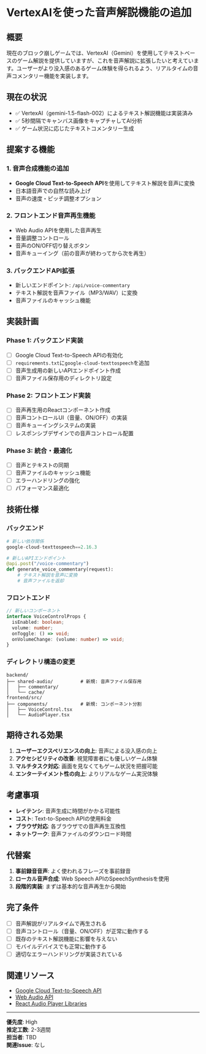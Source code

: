 # VertexAIを使った音声解説機能の追加

## 概要
現在のブロック崩しゲームでは、VertexAI（Gemini）を使用してテキストベースのゲーム解説を提供していますが、これを音声解説に拡張したいと考えています。ユーザーがより没入感のあるゲーム体験を得られるよう、リアルタイムの音声コメンタリー機能を実装します。

## 現在の状況
- ✅ VertexAI（gemini-1.5-flash-002）によるテキスト解説機能は実装済み
- ✅ 5秒間隔でキャンバス画像をキャプチャしてAI分析
- ✅ ゲーム状況に応じたテキストコメンタリー生成

## 提案する機能

### 1. 音声合成機能の追加
- **Google Cloud Text-to-Speech API**を使用してテキスト解説を音声に変換
- 日本語音声での自然な読み上げ
- 音声の速度・ピッチ調整オプション

### 2. フロントエンド音声再生機能
- Web Audio APIを使用した音声再生
- 音量調整コントロール
- 音声のON/OFF切り替えボタン
- 音声キューイング（前の音声が終わってから次を再生）

### 3. バックエンドAPI拡張
- 新しいエンドポイント: `/api/voice-commentary`
- テキスト解説を音声ファイル（MP3/WAV）に変換
- 音声ファイルのキャッシュ機能

## 実装計画

### Phase 1: バックエンド実装
- [ ] Google Cloud Text-to-Speech APIの有効化
- [ ] `requirements.txt`に`google-cloud-texttospeech`を追加
- [ ] 音声生成用の新しいAPIエンドポイント作成
- [ ] 音声ファイル保存用のディレクトリ設定

### Phase 2: フロントエンド実装
- [ ] 音声再生用のReactコンポーネント作成
- [ ] 音声コントロールUI（音量、ON/OFF）の実装
- [ ] 音声キューイングシステムの実装
- [ ] レスポンシブデザインでの音声コントロール配置

### Phase 3: 統合・最適化
- [ ] 音声とテキストの同期
- [ ] 音声ファイルのキャッシュ機能
- [ ] エラーハンドリングの強化
- [ ] パフォーマンス最適化

## 技術仕様

### バックエンド
```python
# 新しい依存関係
google-cloud-texttospeech==2.16.3

# 新しいAPIエンドポイント
@api.post("/voice-commentary")
def generate_voice_commentary(request):
    # テキスト解説を音声に変換
    # 音声ファイルを返却
```

### フロントエンド
```typescript
// 新しいコンポーネント
interface VoiceControlProps {
  isEnabled: boolean;
  volume: number;
  onToggle: () => void;
  onVolumeChange: (volume: number) => void;
}
```

### ディレクトリ構造の変更
```
backend/
├── shared-audio/          # 新規: 音声ファイル保存用
│   ├── commentary/
│   └── cache/
frontend/src/
├── components/            # 新規: コンポーネント分割
│   ├── VoiceControl.tsx
│   └── AudioPlayer.tsx
```

## 期待される効果
1. **ユーザーエクスペリエンスの向上**: 音声による没入感の向上
2. **アクセシビリティの改善**: 視覚障害者にも優しいゲーム体験
3. **マルチタスク対応**: 画面を見なくてもゲーム状況を把握可能
4. **エンターテイメント性の向上**: よりリアルなゲーム実況体験

## 考慮事項
- **レイテンシ**: 音声生成に時間がかかる可能性
- **コスト**: Text-to-Speech APIの使用料金
- **ブラウザ対応**: 各ブラウザでの音声再生互換性
- **ネットワーク**: 音声ファイルのダウンロード時間

## 代替案
1. **事前録音音声**: よく使われるフレーズを事前録音
2. **ローカル音声合成**: Web Speech APIのSpeechSynthesisを使用
3. **段階的実装**: まずは基本的な音声再生から開始

## 完了条件
- [ ] 音声解説がリアルタイムで再生される
- [ ] 音声コントロール（音量、ON/OFF）が正常に動作する
- [ ] 既存のテキスト解説機能に影響を与えない
- [ ] モバイルデバイスでも正常に動作する
- [ ] 適切なエラーハンドリングが実装されている

## 関連リソース
- [Google Cloud Text-to-Speech API](https://cloud.google.com/text-to-speech)
- [Web Audio API](https://developer.mozilla.org/ja/docs/Web/API/Web_Audio_API)
- [React Audio Player Libraries](https://github.com/topics/react-audio-player)

---

**優先度**: High  
**推定工数**: 2-3週間  
**担当者**: TBD  
**関連Issue**: なし
